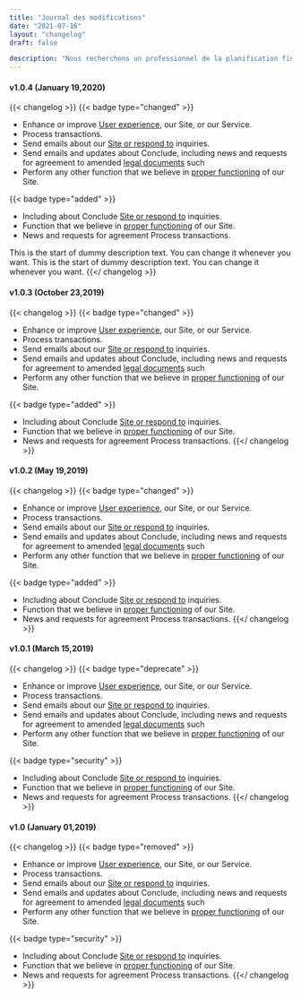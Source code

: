 ```yaml
---
title: "Journal des modifications"
date: "2021-07-16"
layout: "changelog"
draft: false

description: "Nous recherchons un professionnel de la planification financière personnelle (planificateur financier certifié ™ <br> préféré) qui dirigera nos efforts de conseil client. Vous serez un fiduciaire qui travaillera avec"
---
```


#### v1.0.4 (January 19,2020)
{{< changelog >}}
{{< badge type="changed" >}}
* Enhance or improve [User experience](#!), our Site, or our Service.
* Process transactions.
* Send emails about our [Site or respond to](#!) inquiries.
* Send emails and updates about Conclude, including news and requests for agreement to amended [legal documents](#!) such
* Perform any other function that we believe in [proper functioning](#!) of our Site.

{{< badge type="added" >}}
* Including about Conclude [Site or respond to](#!) inquiries.
* Function that we believe in [proper functioning](#!) of our Site.
* News and requests for agreement Process transactions.

This is the start of dummy description text. You can change it whenever you want. This is the start of dummy description text. You can change it whenever you want. 
{{</ changelog >}}

#### v1.0.3 (October 23,2019)
{{< changelog >}}
{{< badge type="changed" >}}
* Enhance or improve [User experience](#!), our Site, or our Service.
* Process transactions.
* Send emails about our [Site or respond to](#!) inquiries.
* Send emails and updates about Conclude, including news and requests for agreement to amended [legal documents](#!) such
* Perform any other function that we believe in [proper functioning](#!) of our Site.

{{< badge type="added" >}}
* Including about Conclude [Site or respond to](#!) inquiries.
* Function that we believe in [proper functioning](#!) of our Site.
* News and requests for agreement Process transactions.
{{</ changelog >}}

#### v1.0.2 (May 19,2019)
{{< changelog >}}
{{< badge type="changed" >}}
* Enhance or improve [User experience](#!), our Site, or our Service.
* Process transactions.
* Send emails about our [Site or respond to](#!) inquiries.
* Send emails and updates about Conclude, including news and requests for agreement to amended [legal documents](#!) such
* Perform any other function that we believe in [proper functioning](#!) of our Site.

{{< badge type="added" >}}
* Including about Conclude [Site or respond to](#!) inquiries.
* Function that we believe in [proper functioning](#!) of our Site.
* News and requests for agreement Process transactions.
{{</ changelog >}}

#### v1.0.1 (March 15,2019)
{{< changelog >}}
{{< badge type="deprecate" >}}
* Enhance or improve [User experience](#!), our Site, or our Service.
* Process transactions.
* Send emails about our [Site or respond to](#!) inquiries.
* Send emails and updates about Conclude, including news and requests for agreement to amended [legal documents](#!) such
* Perform any other function that we believe in [proper functioning](#!) of our Site.

{{< badge type="security" >}}
* Including about Conclude [Site or respond to](#!) inquiries.
* Function that we believe in [proper functioning](#!) of our Site.
* News and requests for agreement Process transactions.
{{</ changelog >}}

#### v1.0 (January 01,2019)
{{< changelog >}}
{{< badge type="removed" >}}
* Enhance or improve [User experience](#!), our Site, or our Service.
* Process transactions.
* Send emails about our [Site or respond to](#!) inquiries.
* Send emails and updates about Conclude, including news and requests for agreement to amended [legal documents](#!) such
* Perform any other function that we believe in [proper functioning](#!) of our Site.

{{< badge type="security" >}}
* Including about Conclude [Site or respond to](#!) inquiries.
* Function that we believe in [proper functioning](#!) of our Site.
* News and requests for agreement Process transactions.
{{</ changelog >}}